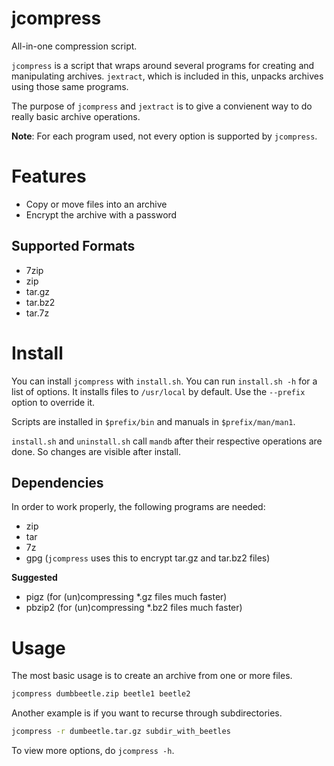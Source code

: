 # jcompress

All-in-one compression script.

`jcompress` is a script that wraps around several programs for creating
and manipulating archives. `jextract`, which is included in this, unpacks
archives using those same programs.

The purpose of `jcompress` and `jextract` is to give a convienent way to
do really basic archive operations.

**Note**:
For each program used, not every option is supported by
`jcompress`.

# Features

* Copy or move files into an archive
* Encrypt the archive with a password

## Supported Formats

* 7zip
* zip
* tar.gz
* tar.bz2
* tar.7z

# Install

You can install `jcompress` with `install.sh`. You can run `install.sh -h`
for a list of options.
It installs files to `/usr/local` by default. Use the `--prefix` option to
override it.

Scripts are installed in `$prefix/bin` and manuals in `$prefix/man/man1`.

`install.sh` and `uninstall.sh` call `mandb` after their respective
operations are done. So changes are visible after install.

## Dependencies

In order to work properly, the following programs are needed:

* zip
* tar
* 7z
* gpg (`jcompress` uses this to encrypt tar.gz and tar.bz2 files)

**Suggested**

* pigz (for (un)compressing *.gz files much faster)
* pbzip2 (for (un)compressing *.bz2 files much faster)

# Usage

The most basic usage is to create an archive from one or more files.

```sh
jcompress dumbbeetle.zip beetle1 beetle2
```

Another example is if you want to recurse through subdirectories.

```sh
jcompress -r dumbeetle.tar.gz subdir_with_beetles
```

To view more options, do `jcompress -h`.
